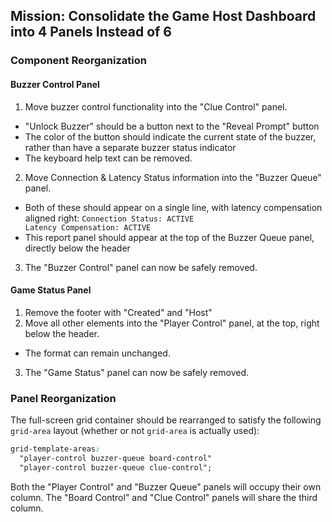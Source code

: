 ## Mission: Consolidate the Game Host Dashboard into 4 Panels Instead of 6

### Component Reorganization

#### Buzzer Control Panel

1. Move buzzer control functionality into the "Clue Control" panel.
  - "Unlock Buzzer" should be a button next to the "Reveal Prompt" button
  - The color of the button should indicate the current state of the buzzer, rather than have a separate buzzer status indicator
  - The keyboard help text can be removed.
2. Move Connection & Latency Status information into the "Buzzer Queue" panel.
  - Both of these should appear on a single line, with latency compensation aligned right: `Connection Status: ACTIVE                                Latency Compensation: ACTIVE`
  - This report panel should appear at the top of the Buzzer Queue panel, directly below the header
3. The "Buzzer Control" panel can now be safely removed.

#### Game Status Panel

1. Remove the footer with "Created" and "Host"
2. Move all other elements into the "Player Control" panel, at the top, right below the header.
  - The format can remain unchanged.
3. The "Game Status" panel can now be safely removed.

### Panel Reorganization

The full-screen grid container should be rearranged to satisfy the following `grid-area` layout (whether or not `grid-area` is actually used):

```css
grid-template-areas:
  "player-control buzzer-queue board-control"
  "player-control buzzer-queue clue-control";
```

Both the "Player Control" and "Buzzer Queue" panels will occupy their own column. The "Board Control" and "Clue Control" panels will share the third column.